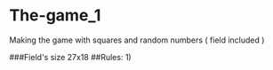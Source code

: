 # The-game_1
Making the game with squares and random numbers ( field included )

###Field's size 27x18
##Rules:
1) 
